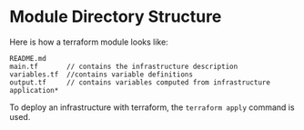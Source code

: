 # Module Directory Structure
Here is how a terraform module looks like:
```
README.md
main.tf       // contains the infrastructure description
variables.tf  //contains variable definitions
output.tf     // contains variables computed from infrastructure application*
```

To deploy an infrastructure with terraform, the `terraform apply` command is
used.

